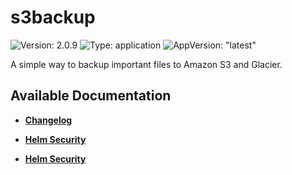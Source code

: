 # s3backup

![Version: 2.0.9](https://img.shields.io/badge/Version-2.0.9-informational?style=flat-square) ![Type: application](https://img.shields.io/badge/Type-application-informational?style=flat-square) ![AppVersion: "latest"](https://img.shields.io/badge/AppVersion-"latest"-informational?style=flat-square)

A simple way to backup important files to Amazon S3 and Glacier.

## Available Documentation

- [**Changelog**](CHANGELOG)

- [**Helm Security**](container-security)

- [**Helm Security**](helm-security)

